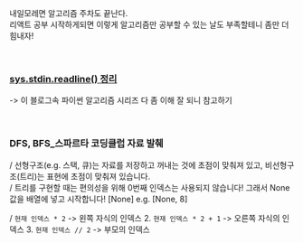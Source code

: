 내일모레면 알고리즘 주차도 끝난다.       
리액트 공부 시작하게되면 이렇게 알고리즘만 공부할 수 있는 날도 부족할테니 좀만 더 힘내자!         

<br>

### [sys.stdin.readline() 정리](https://velog.io/@yeseolee/Python-%ED%8C%8C%EC%9D%B4%EC%8D%AC-%EC%9E%85%EB%A0%A5-%EC%A0%95%EB%A6%ACsys.stdin.readline)            
-> 이 블로그속 파이썬 알고리즘 시리즈 다 좀 이해 잘 되니 참고하기

<br>

### DFS, BFS_스파르타 코딩클럽 자료 발췌
/ 선형구조(e.g. 스택, 큐)는 자료를 저장하고 꺼내는 것에 초점이 맞춰져 있고, 비선형구조(트리)는 표현에 초점이 맞춰져 있습니다.    
/ 트리를 구현할 때는 편의성을 위해 0번째 인덱스는 사용되지 않습니다! 그래서 None 값을 배열에 넣고 시작합니다! [None] e.g. [None, 8]    

/  ```현재 인덱스 * 2``` -> 왼쪽 자식의 인덱스
2. ```현재 인덱스 * 2 + 1``` -> 오른쪽 자식의 인덱스
3. ```현재 인덱스 // 2``` -> 부모의 인덱스


